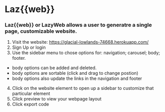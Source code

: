 # Laz{{web}}

### Laz{{web}} or LazyWeb allows a user to generatre a single page, customizable website.

1. Visit the website: https://glacial-lowlands-74668.herokuapp.com/
2. Sign Up or login 
3. Use the sidebar menu to chose options for: navigation; carousel; body; footer.
  * body options can be added and deleted.
  * body options are sortable (click and drag to change postion)
  * body options also update the links in the navigation and footer
4. Click on the website element to open up a sidebar to customize that particular element
5. Click preview to view your webpage layout
6. Click export code
  
